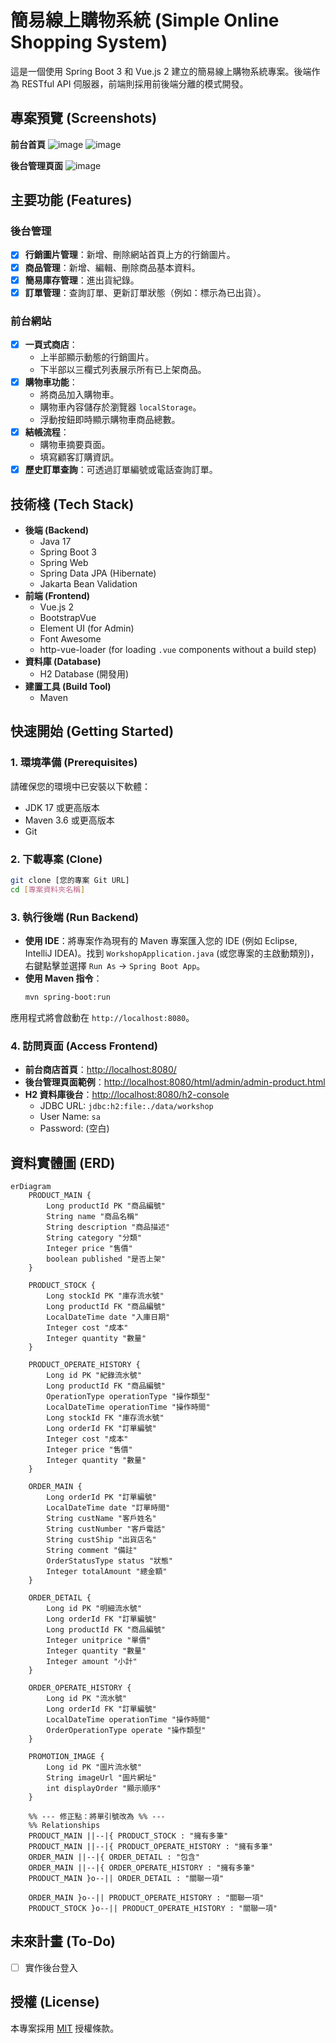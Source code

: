 # 簡易線上購物系統 (Simple Online Shopping System)

這是一個使用 Spring Boot 3 和 Vue.js 2 建立的簡易線上購物系統專案。後端作為 RESTful API 伺服器，前端則採用前後端分離的模式開發。

## 專案預覽 (Screenshots)

**前台首頁**
![image](https://upload.cc/i1/2025/10/02/3CNxo4.jpg)
![image](https://upload.cc/i1/2025/10/02/2deC9T.jpg)

**後台管理頁面**
![image](https://upload.cc/i1/2025/10/02/btBrZ6.jpg)

## 主要功能 (Features)

### 後台管理
- [x] **行銷圖片管理**：新增、刪除網站首頁上方的行銷圖片。
- [x] **商品管理**：新增、編輯、刪除商品基本資料。
- [x] **簡易庫存管理**：進出貨紀錄。
- [x] **訂單管理**：查詢訂單、更新訂單狀態（例如：標示為已出貨）。

### 前台網站
- [x] **一頁式商店**：
    - 上半部顯示動態的行銷圖片。
    - 下半部以三欄式列表展示所有已上架商品。
- [x] **購物車功能**：
    - 將商品加入購物車。
    - 購物車內容儲存於瀏覽器 `localStorage`。
    - 浮動按鈕即時顯示購物車商品總數。
- [x] **結帳流程**：
    - 購物車摘要頁面。
    - 填寫顧客訂購資訊。
- [x] **歷史訂單查詢**：可透過訂單編號或電話查詢訂單。

## 技術棧 (Tech Stack)

* **後端 (Backend)**
    * Java 17
    * Spring Boot 3
    * Spring Web
    * Spring Data JPA (Hibernate)
    * Jakarta Bean Validation
* **前端 (Frontend)**
    * Vue.js 2
    * BootstrapVue
    * Element UI (for Admin)
    * Font Awesome
    * http-vue-loader (for loading `.vue` components without a build step)
* **資料庫 (Database)**
    * H2 Database (開發用)
* **建置工具 (Build Tool)**
    * Maven

## 快速開始 (Getting Started)

### 1. 環境準備 (Prerequisites)
請確保您的環境中已安裝以下軟體：
* JDK 17 或更高版本
* Maven 3.6 或更高版本
* Git

### 2. 下載專案 (Clone)
```bash
git clone [您的專案 Git URL]
cd [專案資料夾名稱]
```

### 3. 執行後端 (Run Backend)
* **使用 IDE**：將專案作為現有的 Maven 專案匯入您的 IDE (例如 Eclipse, IntelliJ IDEA)。找到 `WorkshopApplication.java` (或您專案的主啟動類別)，右鍵點擊並選擇 `Run As` -> `Spring Boot App`。
* **使用 Maven 指令**：
    ```bash
    mvn spring-boot:run
    ```
應用程式將會啟動在 `http://localhost:8080`。

### 4. 訪問頁面 (Access Frontend)
* **前台商店首頁**：[http://localhost:8080/](http://localhost:8080/)
* **後台管理頁面範例**：[http://localhost:8080/html/admin/admin-product.html](http://localhost:8080/html/admin/admin-product.html)
* **H2 資料庫後台**：[http://localhost:8080/h2-console](http://localhost:8080/h2-console)
    * JDBC URL: `jdbc:h2:file:./data/workshop`
    * User Name: `sa`
    * Password: (空白)

## 資料實體圖 (ERD)

```mermaid
erDiagram
    PRODUCT_MAIN {
        Long productId PK "商品編號"
        String name "商品名稱"
        String description "商品描述"
        String category "分類"
        Integer price "售價"
        boolean published "是否上架"
    }

    PRODUCT_STOCK {
        Long stockId PK "庫存流水號"
        Long productId FK "商品編號"
        LocalDateTime date "入庫日期"
        Integer cost "成本"
        Integer quantity "數量"
    }

    PRODUCT_OPERATE_HISTORY {
        Long id PK "紀錄流水號"
        Long productId FK "商品編號"
        OperationType operationType "操作類型"
        LocalDateTime operationTime "操作時間"
        Long stockId FK "庫存流水號"
        Long orderId FK "訂單編號"
        Integer cost "成本"
        Integer price "售價"
        Integer quantity "數量"
    }

    ORDER_MAIN {
        Long orderId PK "訂單編號"
        LocalDateTime date "訂單時間"
        String custName "客戶姓名"
        String custNumber "客戶電話"
        String custShip "出貨店名"
        String comment "備註"
        OrderStatusType status "狀態"
        Integer totalAmount "總金額"
    }

    ORDER_DETAIL {
        Long id PK "明細流水號"
        Long orderId FK "訂單編號"
        Long productId FK "商品編號"
        Integer unitprice "單價"
        Integer quantity "數量"
        Integer amount "小計"
    }

    ORDER_OPERATE_HISTORY {
        Long id PK "流水號"
        Long orderId FK "訂單編號"
        LocalDateTime operationTime "操作時間"
        OrderOperationType operate "操作類型"
    }

    PROMOTION_IMAGE {
        Long id PK "圖片流水號"
        String imageUrl "圖片網址"
        int displayOrder "顯示順序"
    }

    %% --- 修正點：將單引號改為 %% ---
    %% Relationships 
    PRODUCT_MAIN ||--|{ PRODUCT_STOCK : "擁有多筆"
    PRODUCT_MAIN ||--|{ PRODUCT_OPERATE_HISTORY : "擁有多筆"
    ORDER_MAIN ||--|{ ORDER_DETAIL : "包含"
    ORDER_MAIN ||--|{ ORDER_OPERATE_HISTORY : "擁有多筆"
    PRODUCT_MAIN }o--|| ORDER_DETAIL : "關聯一項"

    ORDER_MAIN }o--|| PRODUCT_OPERATE_HISTORY : "關聯一項"
    PRODUCT_STOCK }o--|| PRODUCT_OPERATE_HISTORY : "關聯一項"
```

## 未來計畫 (To-Do)
- [ ] 實作後台登入

## 授權 (License)
本專案採用 [MIT](https://choosealicense.com/licenses/mit/) 授權條款。
